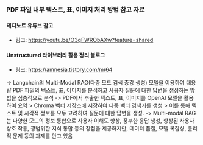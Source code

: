 ### PDF 파일 내부 텍스트, 표, 이미지 처리 방법 참고 자료 

#### 테디노트 유튜브 참고 
* 링크: https://youtu.be/O3qFWRObAXw?feature=shared

#### Unstructured 라이브러리 활용 정리 블로그 
* 링크: https://amnesia.tistory.com/m/64

-> Langchain의 Multi-Modal RAG(다중 모드 검색 증강 생성) 모델을 이용하여 대용량 PDF 파일의 텍스트, 표, 이미지를 분석하고 사용자 질문에 대한 답변을 생성하는 방법을 심층적으로 분석
-> PDF에서 추출한 텍스트, 표, 이미지를 OpenAI 모델을 활용하여 요약 > Chroma 벡터 저장소에 저장하여 다중 벡터 검색기를 생성 > 이를 통해 텍스트 및 시각적 정보를 모두 고려하여 질문에 대한 답변을 생성.
-> Multi-modal RAG는 다양한 모드의 정보 통합으로 사용자 이해도 향상, 풍부한 응답 생성, 향상된 사용자 상호 작용, 광범위한 지식 통합 등의 장점을 제공하지만, 데이터 품질, 모델 복잡성, 윤리적 문제 등의 과제를 안고 있음 

